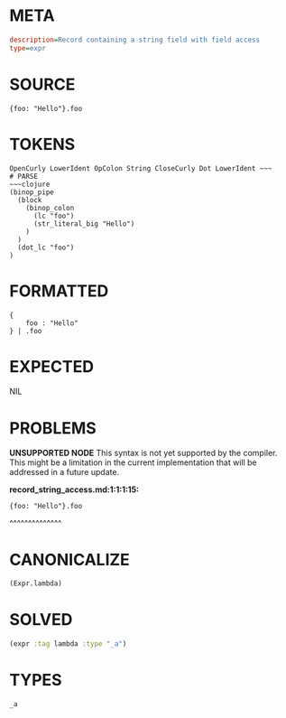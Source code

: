 # META
~~~ini
description=Record containing a string field with field access
type=expr
~~~
# SOURCE
~~~roc
{foo: "Hello"}.foo
~~~
# TOKENS
~~~text
OpenCurly LowerIdent OpColon String CloseCurly Dot LowerIdent ~~~
# PARSE
~~~clojure
(binop_pipe
  (block
    (binop_colon
      (lc "foo")
      (str_literal_big "Hello")
    )
  )
  (dot_lc "foo")
)
~~~
# FORMATTED
~~~roc
{
	foo : "Hello"
} | .foo
~~~
# EXPECTED
NIL
# PROBLEMS
**UNSUPPORTED NODE**
This syntax is not yet supported by the compiler.
This might be a limitation in the current implementation that will be addressed in a future update.

**record_string_access.md:1:1:1:15:**
```roc
{foo: "Hello"}.foo
```
^^^^^^^^^^^^^^


# CANONICALIZE
~~~clojure
(Expr.lambda)
~~~
# SOLVED
~~~clojure
(expr :tag lambda :type "_a")
~~~
# TYPES
~~~roc
_a
~~~

